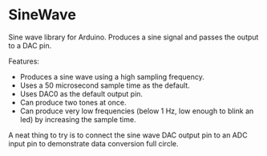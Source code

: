 # SineWave
Sine wave library for Arduino.  Produces a sine signal and passes the output to a DAC pin.

Features:
<ul>
<li>Produces a sine wave using a high sampling frequency. 
<li>Uses a 50 microsecond sample time as the default.
<li>Uses DAC0 as the default output pin.
<li>Can produce two tones at once.
<li>Can produce very low frequencies (below 1 Hz, low enough to blink an led) by increasing the sample time.
</ul>

A neat thing to try is to connect the sine wave DAC output pin to an ADC input pin to demonstrate data conversion full circle.
